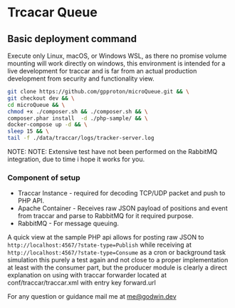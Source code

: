 # Trcacar Queue

## Basic deployment command

Execute only Linux, macOS, or Windows WSL, as there no promise volume mounting will work directly on windows, this environment is intended for a live development for traccar and is far from an actual production development from security and functionality view.

```bash
git clone https://github.com/gpproton/microQueue.git && \
git checkout dev && \
cd microQueue && \
chmod +x ./composer.sh && ./composer.sh && \
composer.phar install  -d ./php-sample/ && \
docker-compose up -d && \
sleep 15 && \
tail -f ./data/traccar/logs/tracker-server.log
```

NOTE: NOTE: Extensive test have not been performed on the RabbitMQ integration, due to time i hope it works for you.

### Component of setup

- Traccar Instance - required for decoding TCP/UDP packet and push to PHP API.
- Apache Container - Receives raw JSON payload of positions and event from traccar and parse to RabbitMQ for it required purpose.
- RabbitMQ - For message queuing.

A quick view at the sample PHP api allows for posting raw JSON to `http://localhost:4567/?state-type=Publish` while receiving at `http://localhost:4567/?state-type=Consume` as a cron or background task simulation this purely a test again and not close to a proper implementation at least with the consumer part, but the producer module is clearly a direct explanation on using with traccar forwarder located at conf/traccar/traccar.xml with entry key forward.url

For any question or guidance mail me at me@godwin.dev
